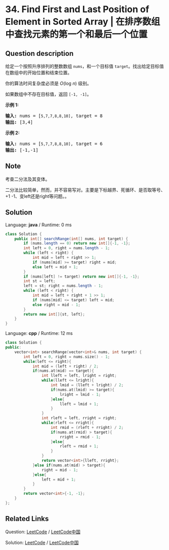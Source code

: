 # 34. Find First and Last Position of Element in Sorted Array | 在排序数组中查找元素的第一个和最后一个位置

## Question description

<!--If you want to use the English description, use <p>Given an array of integers <code>nums</code> sorted in ascending order, find the starting and ending position of a given <code>target</code> value.</p>

<p>Your algorithm&#39;s runtime complexity must be in the order of <em>O</em>(log <em>n</em>).</p>

<p>If the target is not found in the array, return <code>[-1, -1]</code>.</p>

<p><strong>Example 1:</strong></p>

<pre>
<strong>Input:</strong> nums = [<code>5,7,7,8,8,10]</code>, target = 8
<strong>Output:</strong> [3,4]</pre>

<p><strong>Example 2:</strong></p>

<pre>
<strong>Input:</strong> nums = [<code>5,7,7,8,8,10]</code>, target = 6
<strong>Output:</strong> [-1,-1]</pre>
 instead-->
<p>给定一个按照升序排列的整数数组 <code>nums</code>，和一个目标值 <code>target</code>。找出给定目标值在数组中的开始位置和结束位置。</p>

<p>你的算法时间复杂度必须是&nbsp;<em>O</em>(log <em>n</em>) 级别。</p>

<p>如果数组中不存在目标值，返回&nbsp;<code>[-1, -1]</code>。</p>

<p><strong>示例 1:</strong></p>

<pre><strong>输入:</strong> nums = [<code>5,7,7,8,8,10]</code>, target = 8
<strong>输出:</strong> [3,4]</pre>

<p><strong>示例&nbsp;2:</strong></p>

<pre><strong>输入:</strong> nums = [<code>5,7,7,8,8,10]</code>, target = 6
<strong>输出:</strong> [-1,-1]</pre>


## Note

考查二分法及其变体。

二分法比较简单，然而，并不容易写对。主要是下标越界、死循环、是否取等号、+1 -1、变left还是right等问题。。


## Solution

Language: **java**  /  Runtime: 0 ms

```java
class Solution {
    public int[] searchRange(int[] nums, int target) {
        if (nums.length == 0) return new int[]{-1, -1};
        int left = 0, right = nums.length - 1;
        while (left < right) {
            int mid = left + right >> 1;
            if (nums[mid] >= target) right = mid;
            else left = mid + 1;
        }
        if (nums[left] != target) return new int[]{-1, -1};
        int st = left;
        left = st; right = nums.length - 1;
        while (left < right) {
            int mid = left + right + 1 >> 1;
            if (nums[mid] <= target) left = mid;
            else right = mid - 1;
        }
        return new int[]{st, left};
    }
}
```

Language: **cpp**  /  Runtime: 12 ms

```cpp
class Solution {
public:
    vector<int> searchRange(vector<int>& nums, int target) {
        int left = 0, right = nums.size() - 1;
        while(left <= right){
            int mid = (left + right) / 2;
            if(nums.at(mid) == target){
                int lleft = left, lright = right;
                while(lleft <= lright){
                    int lmid = (lleft + lright) / 2;
                    if(nums.at(lmid) >= target){
                        lright = lmid - 1;
                    }else{
                        lleft = lmid + 1;
                    }
                }
                int rleft = left, rright = right;
                while(rleft <= rright){
                    int rmid = (rleft + rright) / 2;
                    if(nums.at(rmid) > target){
                        rright = rmid - 1;
                    }else{
                        rleft = rmid + 1;
                    }
                }
                return vector<int>{lleft, rright};
            }else if(nums.at(mid) > target){
                right = mid - 1;
            }else{
                left = mid + 1;
            }
        }
        return vector<int>{-1, -1};
    }
};
```



## Related Links

Question: [LeetCode](https://leetcode.com/problems/find-first-and-last-position-of-element-in-sorted-array/description/)  /  [LeetCode中国](https://leetcode-cn.com/problems/find-first-and-last-position-of-element-in-sorted-array/description/)

Solution: [LeetCode](https://leetcode.com/articles/find-first-and-last-position-of-element-in-sorted-array/)  /  [LeetCode中国](https://leetcode-cn.com/articles/find-first-and-last-position-of-element-in-sorted-array/)